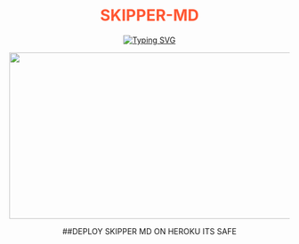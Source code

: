 <h1 align="center" style="color:#FF5733;">SKIPPER-MD</h1>
<div align="center">
<a href="https://git.io/typing-svg"><img src="https://readme-typing-svg.demolab.com?font=Ribeye&size=50&pause=1000&color=0000FF&center=true&width=910&height=100&lines=WORKING NOW;" alt="Typing SVG" /></a>

<p align="center">
  <img src="https://files.catbox.moe/x950mj.jpg" width="700" height="300"/>
</p>

##DEPLOY SKIPPER MD ON HEROKU ITS SAFE 
